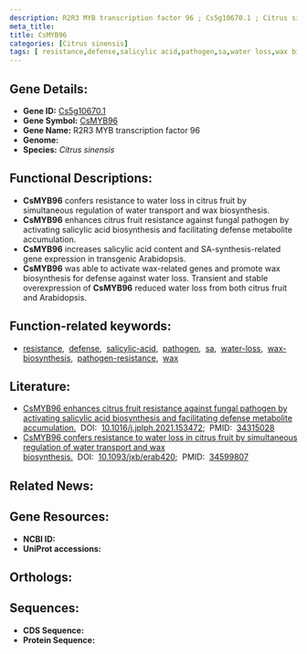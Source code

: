 ```yaml
---
description: R2R3 MYB transcription factor 96 ; Cs5g10670.1 ; Citrus sinensis
meta_title:
title: CsMYB96
categories: [Citrus sinensis]
tags: [ resistance,defense,salicylic acid,pathogen,sa,water loss,wax biosynthesis,pathogen resistance,wax ]
---
```


## Gene Details:
- **Gene ID:** [Cs5g10670.1]()
- **Gene Symbol:** <u>CsMYB96</u>
- **Gene Name:** R2R3 MYB transcription factor 96
- **Genome:** []()
- **Species:** *Citrus sinensis*

## Functional Descriptions:
   - **CsMYB96** confers resistance to water loss in citrus fruit by simultaneous regulation of water transport and wax biosynthesis.
   - **CsMYB96** enhances citrus fruit resistance against fungal pathogen by activating salicylic acid biosynthesis and facilitating defense metabolite accumulation.
   - **CsMYB96** increases salicylic acid content and SA-synthesis-related gene expression in transgenic Arabidopsis.
   - **CsMYB96** was able to activate wax-related genes and promote wax biosynthesis for defense against water loss. Transient and stable overexpression of **CsMYB96** reduced water loss from both citrus fruit and Arabidopsis.

## Function-related keywords:
   - [resistance](/tags/resistance/),&nbsp;&nbsp;[defense](/tags/defense/),&nbsp;&nbsp;[salicylic-acid](/tags/salicylic-acid/),&nbsp;&nbsp;[pathogen](/tags/pathogen/),&nbsp;&nbsp;[sa](/tags/sa/),&nbsp;&nbsp;[water-loss](/tags/water-loss/),&nbsp;&nbsp;[wax-biosynthesis](/tags/wax-biosynthesis/),&nbsp;&nbsp;[pathogen-resistance](/tags/pathogen-resistance/),&nbsp;&nbsp;[wax](/tags/wax/)

## Literature:
   - [CsMYB96 enhances citrus fruit resistance against fungal pathogen by activating salicylic acid biosynthesis and facilitating defense metabolite accumulation.](https://doi.org/10.1016/j.jplph.2021.153472)&nbsp;&nbsp;DOI:&nbsp;&nbsp;[10.1016/j.jplph.2021.153472](https://doi.org/10.1016/j.jplph.2021.153472);&nbsp;&nbsp;PMID:&nbsp;&nbsp;[34315028](https://pubmed.ncbi.nlm.nih.gov/34315028/)
   - [CsMYB96 confers resistance to water loss in citrus fruit by simultaneous regulation of water transport and wax biosynthesis.](https://doi.org/10.1093/jxb/erab420)&nbsp;&nbsp;DOI:&nbsp;&nbsp;[10.1093/jxb/erab420](https://doi.org/10.1093/jxb/erab420);&nbsp;&nbsp;PMID:&nbsp;&nbsp;[34599807](https://pubmed.ncbi.nlm.nih.gov/34599807/)

## Related News:

## Gene Resources:
- **NCBI ID:**  [](https://www.ncbi.nlm.nih.gov/gene/?term=)
- **UniProt accessions:**  [](https://www.uniprot.org/uniprotkb//entry)

## Orthologs:

## Sequences:
- **CDS Sequence:**
- **Protein Sequence:**
